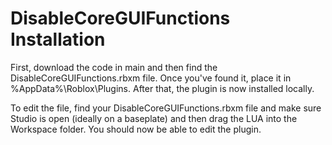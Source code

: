 # DisableCoreGUIFunctions Installation

First, download the code in main and then find the DisableCoreGUIFunctions.rbxm file. Once you've found it, place it in %AppData%\Roblox\Plugins. After that, the plugin is now installed locally. 

To edit the file, find your DisableCoreGUIFunctions.rbxm file and make sure Studio is open (ideally on a baseplate) and then drag the LUA into the Workspace folder. You should now be able to edit the plugin.

